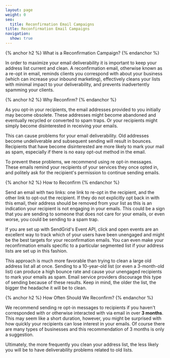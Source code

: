 ```yaml
---
layout: page
weight: 0
seo:
  title: Reconfirmation Email Campaigns
title: Reconfirmation Email Campaigns
navigation:
  show: true
---
```


{% anchor h2 %}
What is a Reconfirmation Campaign? 
{% endanchor %}

In order to maximize your email deliverability it is important to keep
your address list current and clean. A reconfirmation email, otherwise
known as a re-opt in email, reminds clients you correspond with about
your business (which can increase your inbound marketing), effectively
cleans your lists with minimal impact to your deliverability, and
prevents inadvertently spamming your clients.

{% anchor h2 %}
Why Reconfirm? 
{% endanchor %}

As you opt-in your recipients, the email addresses provided to you
initially may become obsolete. These addresses might become abandoned
and eventually recycled or converted to spam traps. Or your recipients
might simply become disinterested in receiving your emails.

This can cause problems for your email deliverability. Old addresses 
become undeliverable and subsequent sending will result in bounces.
Recipients that have become disinterested are more likely to mark 
your mail as spam, especially if there is no easy opt-out method in the email.

To prevent these problems, we recommend using re opt-in messages. 
These emails remind your recipients of your services they once opted 
in, and politely ask for the recipient's permission to continue sending 
emails. 

{% anchor h2 %}
How to Reconfirm 
{% endanchor %}

Send an email with two links: one link to re-opt in the recipient, 
and the other link to opt-out the recipient. If they do not 
explicitly opt back in with this email, their address should be 
removed from your list as this is an indication your recipient is not 
engaging in your emails. This could be a sign that you are sending to 
someone that does not care for your emails, or even worse, you could 
be sending to a spam trap.

If you are set up with SendGrid's Event API, click and open events are 
an excellent way to track which of your users have been unengaged and 
might be the best targets for your reconfirmation emails. You can even 
make your reconfirmation emails specific to a particular segmented list 
if your address lists are set up in this fashion.

This approach is much more favorable than trying to clean a large old 
address list all at once. Sending to a 10-year-old list (or even a 
3-month-old list) can produce a high bounce rate and cause your 
unengaged recipients to mark your emails as spam. Email service 
providers discourage this type of sending because of these results. 
Keep in mind, the older the list, the bigger the headache it will be to clean.

{% anchor h2 %}
How Often Should We Reconfirm? 
{% endanchor %}

We recommend sending re opt-in messages to recipients if you haven't 
corresponded with or otherwise interacted with via email in over **3 
months**. This may seem like a short duration, however, you might be 
surprised with how quickly your recipients can lose interest in your 
emails. Of course there are many types of businesses and this 
recommendation of 3 months is only a suggestion. 

Ultimately, the more frequently you clean your address list, the less 
likely you will be to have deliverability problems related to old lists.
